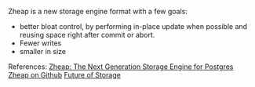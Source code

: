 Zheap is a new storage engine format with a few goals:
- better bloat control, by performing in-place update when possible and reusing space right after commit or abort.
- Fewer writes
- smaller in size

References:
[Zheap: The Next Generation Storage Engine for Postgres](https://www.percona.com/live/19/sites/default/files/slides/Zheap-%20The%20Next%20Generation%20Storage%20Engine%20for%20Postgres.pdf)
[Zheap on Github](https://github.com/EnterpriseDB/zheap)
[Future of Storage](https://wiki.postgresql.org/wiki/Future_of_storage)
